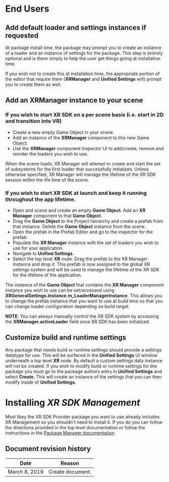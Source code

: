 # End Users

## Add default loader and settings instances if requested

At package install time, the package may prompt you to create an instance of a loader and an instance of settings for the package. This step is entirely optional and is there simply to help the user get things going at installation time.

If you wish not to create this at installation time, the appropriate portion of the editor that require them (**XRManager** and **Unified Settings** will) prompt you to create them as well.

## Add an **XRManager** instance to your scene

### If you wish to start XR SDK on a per scene basis (i.e. start in 2D and transition into VR)
* Create a new empty Game Object in your scene.
* Add an instance of the **XRManager** component to this new Game Object.
* Use the **XRManager** component Inspector UI to add/create, remove and reorder the loaders you wish to use.

When the scene loads, XR Manager will attempt to create and start the set of subsystems for the first loader that successfully initializes. Unless otherwise specified, XR Manager will manage the lifetime of the XR SDK session within the life time of the scene.

### If you wish to start XR SDK at launch and keep it running throughout the app lifetime.
* Open and scene and create an empty **Game Object**. Add an **XR Manager** component to that **Game Object**. 
* Drag the **Game Object** to the Project heirarchy and create a prefab from that instance. Delete the **Game Object** instance from the scene.
* Open the prefab in the Prefab Editor and go to the inspector for the prefab.
* Populate the **XR Manager** instance with the set of loaders you wish to use for your application.
* Navigate to **Unified Settings**.
* Select the top level **XR** node. Drag the prefab to the XR Manager Instance and drop it. This prefab is now assigned to the global XR settings system and will be used to manage the lifetime of the XR SDK for the lifetime of the application.

The instance of the **Game Object** that contains the **XR Manager** component instance you wish to use can be set/accessed using **XRGeneralSettings.Instance.m_LoaderManagerInstance**. This allows you to change the prefab instance that you want to use at build time so that you can change loader configuration depending on build target.

**NOTE**: You can always manually control the XR SDK system by accessing the **XRManager.activeLoader** field once XR SDK has been initialized.

## Customize build and runtime settings

Any package that needs build or runtime settings should provide a settings datatype for use. This will be surfaced in the **Unified Settings** UI window underneath a top level **XR** node. By default a custom settings data instance will not be created. If you wish to modify build or runtime settings for the package you must go to the package authors entry in **Unified Settings** and select **Create**. This will create an instance of the settings that you can then modify inside of **Unified Settings**.

# Installing *XR SDK Management*

Most likey the XR SDK Provider package you want to use already includes XR Management so you shouldn't need to install it. If you do you can follow the directions provided in the top level documentation or follow the instructions in the [Package Manager documentation](https://docs.unity3d.com/Packages/com.unity.package-manager-ui@latest/index.html).


## Document revision history

|Date|Reason|
|---|---|
|March 8, 2019|Create document.|

